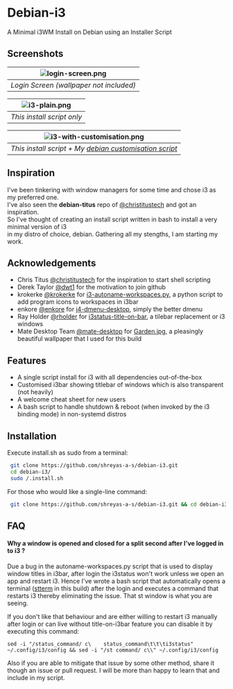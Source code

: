# Debian-i3
A Minimal i3WM Install on Debian using an Installer Script

## Screenshots
| ![login-screen.png](https://github.com/shreyasastech/debian-i3/assets/137637016/9efaedbc-9519-4667-963a-ba0826c14090) | 
|:--:| 
| *Login Screen (wallpaper not included)* |

| ![i3-plain.png](https://github.com/shreyasastech/debian-i3/assets/137637016/b86f630e-9e6b-4d9f-b5c4-514f2e158bcd) | 
|:--:| 
| *This install script only* |

| ![i3-with-customisation.png](https://github.com/shreyasastech/debian-i3/assets/137637016/4a0c79dc-8006-4837-ab6d-dc6956d8f483) | 
|:--:| 
| *This install script + My [debian customisation script](https://github.com/ShreyasASTech/debian-customisation)* |
## Inspiration
I've been tinkering with window managers for some time and chose i3 as my preferred one.  
I've also seen the **debian-titus** repo of [@christitustech](https://github.com/christitustech/) and got an inspiration.  
So I've thought of creating an install script written in bash to install a very minimal version of i3   
in my distro of choice, debian. Gathering all my stengths, I am starting my work.

## Acknowledgements

 - Chris Titus [@christitustech](https://github.com/christitustech/) for the inspiration to start shell scripting
 - Derek Taylor [@dwt1](https://gitlab.com/dwt1) for the motivation to join github
 - krokerke [@krokerke](https://github.com/krokerke) for [i3-autoname-workspaces.py](https://github.com/krokerke/dotfiles/blob/master/i3/.config/i3/i3-autoname-workspaces.py), a python script to add program icons to workspaces in i3bar
 - enkore [@enkore](https://github.com/enkore) for [j4-dmenu-desktop](https://github.com/enkore/j4-dmenu-desktop), simply the better dmenu
 - Ray Holder [@rholder](https://github.com/rholder) for [i3status-title-on-bar](https://github.com/rholder/i3status-title-on-bar), a tilebar replacement or i3 windows
 - Mate Desktop Team [@mate-desktop](https://github.com/mate-desktop) for [Garden.jpg](https://github.com/mate-desktop/mate-backgrounds/blob/master/nature/Garden.jpg), a pleasingly beautiful wallpaper that I used for this build

## Features

- A single script install for i3 with all dependencies out-of-the-box
- Customised i3bar showing titlebar of windows which is also transparent (not heavily)
- A welcome cheat sheet for new users
- A bash script to handle shutdown & reboot (when invoked by the i3 binding mode) in non-systemd distros

## Installation

Execute install.sh as sudo from a terminal:

```bash
 git clone https://github.com/shreyas-a-s/debian-i3.git
 cd debian-i3/
 sudo /.install.sh
```

For those who would like a single-line command:
```bash
 git clone https://github.com/shreyas-a-s/debian-i3.git && cd debian-i3/ && sudo ./install.sh
```

## FAQ

#### Why a window is opened and closed for a split second after I've logged in to i3 ?

Due a bug in the autoname-workspaces.py script that is used to display window titles in i3bar,
after login the i3status won't work unless we open an app and restart i3.
Hence I've wrote a bash script that automatically opens a terminal ([stterm](https://github.com/katox/stterm) in this build) after the login
and executes a command that restarts i3 thereby eliminating the issue. That st window is what you are seeing.

If you don't like that behaviour and are either willing to restart i3 manually after login or can live without title-on-i3bar feature
you can disable it by executing this command:
```
sed -i "/status_command/ c\    status_command\t\t\ti3status" ~/.config/i3/config && sed -i "/st command/ c\\" ~/.config/i3/config
```

Also if you are able to mitigate that issue by some other method, share it though an issue or pull request.
I will be more than happy to learn that and include in my script.

